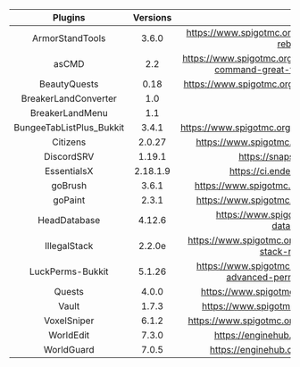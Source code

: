 |         Plugins        |        Versions       |                                                Links                                               |
| :--------------------: | :-------------------: | :------------------------------------------------------------------------------------------------: |
|      ArmorStandTools   |         3.6.0         | https://www.spigotmc.org/resources/armor-stand-tools-reborn.82724/ |
|          asCMD         |          2.2          | https://www.spigotmc.org/resources/ascmd-armor-stand-command-great-for-lobby-servers.41127/ |
|       BeautyQuests     |          0.18         | https://www.spigotmc.org/resources/beautyquests.39255/ |
|   BreakerLandConverter |          1.0          |  |
|     BreakerLandMenu    |           1.1         |  |
|BungeeTabListPlus_Bukkit|         3.4.1         | https://www.spigotmc.org/resources/bungeetablistplus.313/ |
|         Citizens       |         2.0.27        | https://www.spigotmc.org/resources/citizens.13811/ |
|        DiscordSRV      |         1.19.1        | https://snapshot.discordsrv.com/ |
|       EssentialsX      |        2.18.1.9       | https://ci.ender.zone/job/EssentialsX/ |
|         goBrush        |         3.6.1         | https://www.spigotmc.org/resources/gobrush.23118/ |
|         goPaint        |         2.3.1         | https://www.spigotmc.org/resources/gopaint.27717/ |
|      HeadDatabase      |         4.12.6        | https://www.spigotmc.org/resources/head-database.14280/ |
|      IllegalStack      |         2.2.0e        | https://www.spigotmc.org/resources/dupe-fixes-illegal-stack-remover.44411/ |
|    LuckPerms-Bukkit    |         5.1.26        | https://www.spigotmc.org/resources/luckperms-an-advanced-permissions-plugin.28140/ |
|         Quests         |         4.0.0         | https://www.spigotmc.org/resources/quests.3711/ |
|          Vault         |          1.7.3        | https://www.spigotmc.org/resources/vault.34315/ |
|       VoxelSniper      |         6.1.2         | https://www.spigotmc.org/resources/voxelsniper.76791/ |
|        WorldEdit       |          7.3.0        | https://enginehub.org/worldedit/#downloads |
|        WorldGuard      |          7.0.5        | https://enginehub.org/worldguard/#downloads |